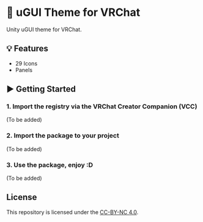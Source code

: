 # 💬 uGUI Theme for VRChat

Unity uGUI theme for VRChat.

## 💡 Features

- 29 Icons
- Panels

## ▶ Getting Started

### 1. Import the registry via the VRChat Creator Companion (VCC)

(To be added)

### 2. Import the package to your project

(To be added)

### 3. Use the package, enjoy :D

(To be added)

## License

This repository is licensed under the [CC-BY-NC 4.0](LICENSE).
